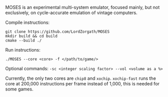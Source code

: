 MOSES is an experimental multi-system emulator, focused mainly, but not exclusively, on cycle-accurate emulation of vintage computers.

Compile instructions:

```
git clone https://github.com/LordZorgath/MOSES
mkdir build && cd build
cmake --build ./
```
Run instructions:

```
./MOSES --core <core> -f </path/to/game/>
```
Optional commands: `-sc <integer scaling factor> --vol <volume as a %>`

Currently, the only two cores are `chip8` and `xochip`. `xochip-fast` runs the core at 200,000 instructions per frame instead of 1,000, this is needed for some games.

